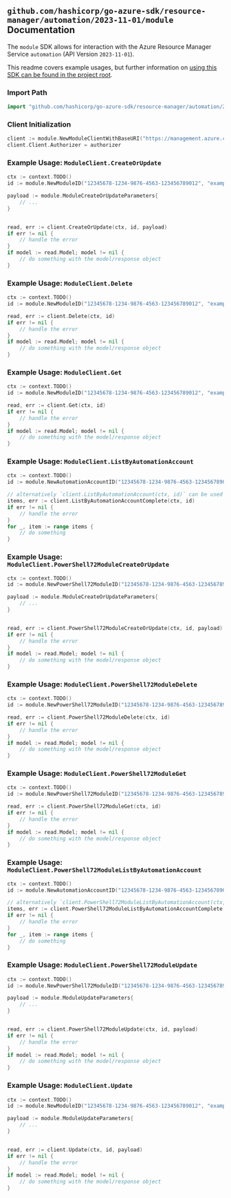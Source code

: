 
## `github.com/hashicorp/go-azure-sdk/resource-manager/automation/2023-11-01/module` Documentation

The `module` SDK allows for interaction with the Azure Resource Manager Service `automation` (API Version `2023-11-01`).

This readme covers example usages, but further information on [using this SDK can be found in the project root](https://github.com/hashicorp/go-azure-sdk/tree/main/docs).

### Import Path

```go
import "github.com/hashicorp/go-azure-sdk/resource-manager/automation/2023-11-01/module"
```


### Client Initialization

```go
client := module.NewModuleClientWithBaseURI("https://management.azure.com")
client.Client.Authorizer = authorizer
```


### Example Usage: `ModuleClient.CreateOrUpdate`

```go
ctx := context.TODO()
id := module.NewModuleID("12345678-1234-9876-4563-123456789012", "example-resource-group", "automationAccountValue", "moduleValue")

payload := module.ModuleCreateOrUpdateParameters{
	// ...
}


read, err := client.CreateOrUpdate(ctx, id, payload)
if err != nil {
	// handle the error
}
if model := read.Model; model != nil {
	// do something with the model/response object
}
```


### Example Usage: `ModuleClient.Delete`

```go
ctx := context.TODO()
id := module.NewModuleID("12345678-1234-9876-4563-123456789012", "example-resource-group", "automationAccountValue", "moduleValue")

read, err := client.Delete(ctx, id)
if err != nil {
	// handle the error
}
if model := read.Model; model != nil {
	// do something with the model/response object
}
```


### Example Usage: `ModuleClient.Get`

```go
ctx := context.TODO()
id := module.NewModuleID("12345678-1234-9876-4563-123456789012", "example-resource-group", "automationAccountValue", "moduleValue")

read, err := client.Get(ctx, id)
if err != nil {
	// handle the error
}
if model := read.Model; model != nil {
	// do something with the model/response object
}
```


### Example Usage: `ModuleClient.ListByAutomationAccount`

```go
ctx := context.TODO()
id := module.NewAutomationAccountID("12345678-1234-9876-4563-123456789012", "example-resource-group", "automationAccountValue")

// alternatively `client.ListByAutomationAccount(ctx, id)` can be used to do batched pagination
items, err := client.ListByAutomationAccountComplete(ctx, id)
if err != nil {
	// handle the error
}
for _, item := range items {
	// do something
}
```


### Example Usage: `ModuleClient.PowerShell72ModuleCreateOrUpdate`

```go
ctx := context.TODO()
id := module.NewPowerShell72ModuleID("12345678-1234-9876-4563-123456789012", "example-resource-group", "automationAccountValue", "powerShell72ModuleValue")

payload := module.ModuleCreateOrUpdateParameters{
	// ...
}


read, err := client.PowerShell72ModuleCreateOrUpdate(ctx, id, payload)
if err != nil {
	// handle the error
}
if model := read.Model; model != nil {
	// do something with the model/response object
}
```


### Example Usage: `ModuleClient.PowerShell72ModuleDelete`

```go
ctx := context.TODO()
id := module.NewPowerShell72ModuleID("12345678-1234-9876-4563-123456789012", "example-resource-group", "automationAccountValue", "powerShell72ModuleValue")

read, err := client.PowerShell72ModuleDelete(ctx, id)
if err != nil {
	// handle the error
}
if model := read.Model; model != nil {
	// do something with the model/response object
}
```


### Example Usage: `ModuleClient.PowerShell72ModuleGet`

```go
ctx := context.TODO()
id := module.NewPowerShell72ModuleID("12345678-1234-9876-4563-123456789012", "example-resource-group", "automationAccountValue", "powerShell72ModuleValue")

read, err := client.PowerShell72ModuleGet(ctx, id)
if err != nil {
	// handle the error
}
if model := read.Model; model != nil {
	// do something with the model/response object
}
```


### Example Usage: `ModuleClient.PowerShell72ModuleListByAutomationAccount`

```go
ctx := context.TODO()
id := module.NewAutomationAccountID("12345678-1234-9876-4563-123456789012", "example-resource-group", "automationAccountValue")

// alternatively `client.PowerShell72ModuleListByAutomationAccount(ctx, id)` can be used to do batched pagination
items, err := client.PowerShell72ModuleListByAutomationAccountComplete(ctx, id)
if err != nil {
	// handle the error
}
for _, item := range items {
	// do something
}
```


### Example Usage: `ModuleClient.PowerShell72ModuleUpdate`

```go
ctx := context.TODO()
id := module.NewPowerShell72ModuleID("12345678-1234-9876-4563-123456789012", "example-resource-group", "automationAccountValue", "powerShell72ModuleValue")

payload := module.ModuleUpdateParameters{
	// ...
}


read, err := client.PowerShell72ModuleUpdate(ctx, id, payload)
if err != nil {
	// handle the error
}
if model := read.Model; model != nil {
	// do something with the model/response object
}
```


### Example Usage: `ModuleClient.Update`

```go
ctx := context.TODO()
id := module.NewModuleID("12345678-1234-9876-4563-123456789012", "example-resource-group", "automationAccountValue", "moduleValue")

payload := module.ModuleUpdateParameters{
	// ...
}


read, err := client.Update(ctx, id, payload)
if err != nil {
	// handle the error
}
if model := read.Model; model != nil {
	// do something with the model/response object
}
```
